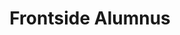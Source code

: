 ---
templateKey: people
name: Stephanie Riera
title: Frontside Alumnus
img: /img/stephanie-riera.png
twitter: stefriera
github: ssriera
bio: Texan born & raised in Europe, Stephanie received her degree in Molecular Biology and transitioned into programming a year after graduation. She loves programming because it provides the ability to create your own opportunities. Passionate about women's empowerment, she has organized the first Rails Girls in San Antonio, co-organized Emberitas in Austin, and is a firm believer in giving back to the community. Collecting vinyl, music festivals, and traveling are her favorite pastimes.
alumnus: true
---